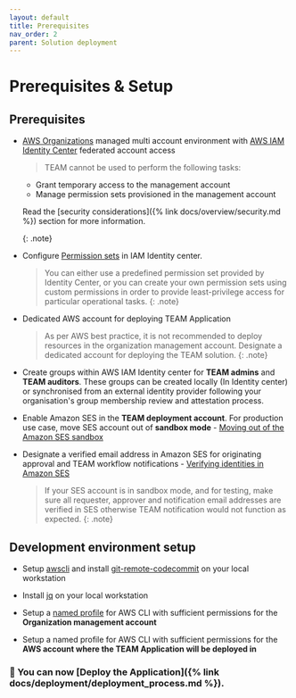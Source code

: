 ```yaml
---
layout: default
title: Prerequisites
nav_order: 2
parent: Solution deployment
---
```


# Prerequisites & Setup

## Prerequisites

- [AWS Organizations](https://aws.amazon.com/organizations/) managed multi account environment with [AWS IAM Identity Center](https://aws.amazon.com/iam/identity-center/) federated account access

  > TEAM cannot be used to perform the following tasks:
    - Grant temporary access to the management account
    - Manage permission sets provisioned in the management account

  Read the [security considerations]({% link docs/overview/security.md %}) section for more information.

  {: .note}
- Configure [Permission sets](https://docs.aws.amazon.com/singlesignon/latest/userguide/permissionsetsconcept.html) in IAM Identity center.    
  > You can either use a predefined permission set provided by Identity Center, or you can create your own permission sets using custom permissions in order to provide least-privilege access for particular operational tasks.
   {: .note}
- Dedicated AWS account for deploying TEAM Application
  > As per AWS best practice, it is not recommended to deploy resources in the organization management account. Designate a dedicated account for deploying the TEAM solution.
  {: .note}
- Create groups within AWS IAM Identity center for **TEAM admins** and **TEAM auditors**. These groups can be created locally (In Identity center) or synchronised from an external identity provider following your organisation's group membership review and attestation process.
-  Enable Amazon SES in the **TEAM deployment account**. For production use case, move SES account out of **sandbox mode**  - [Moving out of the Amazon SES sandbox](https://docs.aws.amazon.com/ses/latest/dg/request-production-access.html)
- Designate a verified email address in Amazon SES for originating approval and TEAM workflow notifications - [Verifying identities in Amazon SES](https://docs.aws.amazon.com/ses/latest/dg/verify-addresses-and-domains.html)
  > If your SES account is in sandbox mode, and for testing, make sure all requester, approver and notification email addresses are verified in SES otherwise TEAM notification would not function as expected.
  {: .note}

## Development environment setup
- Setup [awscli](https://docs.aws.amazon.com/cli/latest/userguide/getting-started-install.html) and install [git-remote-codecommit](https://docs.aws.amazon.com/codecommit/latest/userguide/setting-up-git-remote-codecommit.html) on your local workstation

- Install [jq](https://github.com/stedolan/jq/wiki/Installation) on your local workstation

- Setup a [named profile](https://docs.aws.amazon.com/cli/latest/userguide/cli-configure-profiles.html) for AWS CLI with sufficient permissions for the **Organization management account**

- Setup a named profile for AWS CLI with sufficient permissions for the **AWS account where the TEAM Application will be deployed in**

### 🚀 You can now [Deploy the Application]({% link docs/deployment/deployment_process.md %}).
